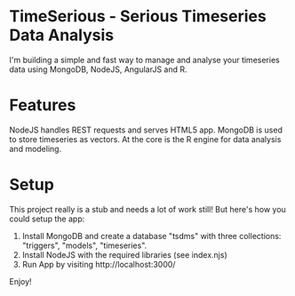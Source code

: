 
# TimeSerious - Serious Timeseries Data Analysis #

I'm building a simple and fast way to manage and analyse your timeseries data using MongoDB, NodeJS, AngularJS and R.

# Features #

NodeJS handles REST requests and serves HTML5 app. MongoDB is used to store timeseries as vectors. At the core is the R engine for data analysis and modeling.

# Setup #

This project really is a stub and needs a lot of work still! But here's how you could setup the app:

1. Install MongoDB and create a database "tsdms" with three collections: "triggers", "models", "timeseries".
2. Install NodeJS with the required libraries (see index.njs)
3. Run App by visiting http://localhost:3000/

Enjoy!